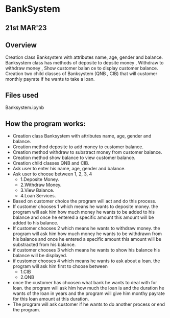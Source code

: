 # **BankSystem**
## **21st MAR'23**
## **Overview**
Creation class Banksystem with attributes name, age, gender and balance. Banksystem class has methods of deposite to depsite money , Withdraw to withdraw money 
, Show customer balan ce to display customer balance. Creation two child classes of Banksystem (QNB , CIB)
that will customer monthly payrate if he wants to take a loan.
## **Files used**
Banksystem.ipynb
## **How the program works:**
* Creation class Banksystem with attributes name, age, gender and balance.
* Creation method deposite to add money to customer balance.
* Creation method withdraw to substract money from customer balance.
* Creation method show balance to view customer balance.
* Creation child classes QNB and CIB.
* Ask user to enter his name, age, gender and balance.
* Ask user to choose between 1, 2, 3, 4
  * 1.Deposite Money.
  * 2.Withdraw Money.
  * 3.View Balance.
  * 4.Loan Services.
* Based on customer choice the program will act and do this process.
* If customer chooses 1 which means he wants to deposite money. the program will ask him how much money he wants to be added to his balance and once he entered a specific amount this amount will be added to his balance.
* If customer chooses 2 which means he wants to withdraw money. the program will ask him how much money he wants to be withdrawn from his balance and once he entered a specific amount this amount will be substracted from his balance.
* if customer chooses 3 which means he wants to show his balance his balance will be displayed.
* if customer chooses 4 which means he wants to ask about a loan. the program will ask him first to choose between
  * 1.CIB
  * 2.QNB
 * once the customer has choosen what bank he wants to deal with for loan. the program will ask him how much the loan is and the duration he wants of the loan in years and the program will give him monthy payrate for this loan amount at this duration.
 * The program will ask customer if he wants to do another process or end the program.

